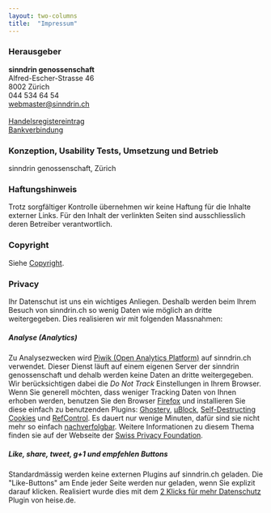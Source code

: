 ```yaml
---
layout: two-columns
title:  "Impressum"
---
```

### Herausgeber

**sinndrin genossenschaft**<br>
Alfred-Escher-Strasse 46<br>
8002 Zürich<br>
<i class="fi-telephone"></i> 044 534 64 54<br>
<a href="mailto:webmaster@sinndrin.ch"><i class="fi-mail"></i> webmaster@sinndrin.ch</a><br><br>
<a href="http://zh.powernet.ch/webservices/inet/HRG/HRG.asmx/getHRGHTML?chnr=0205000489&amp;amt=020&amp;toBeModified=0&amp;validOnly=0&amp;lang=1&amp;sort=0"><i class="fi-info"></i> Handelsregistereintrag</a><br>
<a href="/ueber-uns/kontakt/#bankverbindung"><i class="fi-bitcoin-circle"></i> Bankverbindung</a>

### Konzeption, Usability Tests, Umsetzung und Betrieb

sinndrin genossenschaft, Zürich

### Haftungshinweis

Trotz sorgfältiger Kontrolle übernehmen wir keine Haftung für die Inhalte externer Links. Für den Inhalt der verlinkten Seiten sind ausschliesslich deren Betreiber verantwortlich.

### Copyright
Siehe [Copyright](/ueber-uns/copyright/).

### Privacy
Ihr Datenschut ist uns ein wichtiges Anliegen. Deshalb werden beim Ihrem Besuch von sinndrin.ch so wenig Daten wie möglich an dritte weitergegeben. Dies realisieren wir mit folgenden Massnahmen:

##### Analyse (Analytics)
Zu Analysezwecken wird [Piwik (Open Analytics Platform)](http://piwik.org/) auf sinndrin.ch verwendet. Dieser Dienst läuft auf einem eigenen Server der sinndrin genossenschaft und dehalb werden keine Daten an dritte weitergegeben. Wir berücksichtigen dabei die *Do Not Track* Einstellungen in Ihrem Browser. Wenn Sie generell möchten, dass weniger Tracking Daten von Ihnen erhoben werden, benutzen Sie den Browser [Firefox](http://firefox.org/) und installieren Sie diese einfach zu benutzenden Plugins: [Ghostery](https://addons.mozilla.org/de/firefox/addon/ghostery/), [µBlock](https://addons.mozilla.org/en-US/firefox/addon/ublock/), [Self-Destructing Cookies](https://addons.mozilla.org/de/firefox/addon/self-destructing-cookies/) und [RefControl](https://addons.mozilla.org/de/firefox/addon/refcontrol/). Es dauert nur wenige Minuten, dafür sind sie nicht mehr so einfach [nachverfolgbar](http://panopticlick.eff.org/). Weitere Informationen zu diesem Thema finden sie auf der Webseite der [Swiss Privacy Foundation](http://www.privacyfoundation.ch/de/service/browserspuren.html).

##### Like, share, tweet, g+1 und empfehlen Buttons
Standardmässig werden keine externen Plugins auf sinndrin.ch geladen. Die "Like-Buttons" am Ende jeder Seite werden nur geladen, wenn Sie explizit darauf klicken. Realisiert wurde dies mit dem [2 Klicks für mehr Datenschutz](http://www.heise.de/ct/artikel/2-Klicks-fuer-mehr-Datenschutz-1333879.html) Plugin von heise.de.